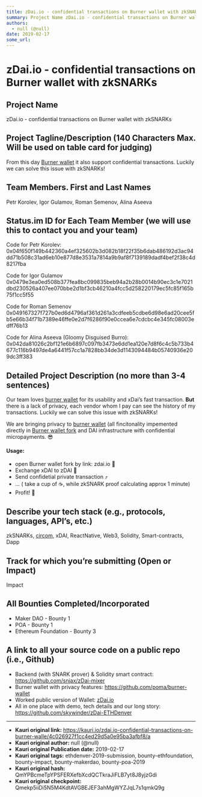 ```yaml
---
title: zDai.io - confidential transactions on Burner wallet with zkSNARKs
summary: Project Name zDai.io - confidential transactions on Burner wallet with zkSNARKs Project Tagline/Description (140 Characters Max. Will be used on table card for judging) From this day Burner wallet it also support confidential transactions. Luckily we can solve this issue with zkSNARKs! Team Members. First and Last Names Petr Korolev, Igor Gulamov, Roman Semenov, Alina Aseeva Status.im ID for Each Team Member (we will use this to contact you and your team) Code for Petr Korolev- 0x04f650f149b4423
authors:
  - null (@null)
date: 2019-02-17
some_url: 
---
```


# zDai.io - confidential transactions on Burner wallet with zkSNARKs



## Project Name
zDai.io - confidential transactions on Burner wallet with zkSNARKs

## Project Tagline/Description (140 Characters Max. Will be used on table card for judging)


From this day [Burner wallet](https://xdai.io) it also support confidential transactions. Luckily we can solve this issue with zkSNARKs!


## Team Members. First and Last Names
Petr Korolev, Igor Gulamov, Roman Semenov, Alina Aseeva

## Status.im ID for Each Team Member (we will use this to contact you and your team)

Code for Petr Korolev: 0x04f650f149b442360a4ef325602b3d082b18f22f35b6dab486192d3ac94dd71b508c31ad6eb10e877d8e3531a7814a9b9af8f7139189dadf4bef2f38c4d8217fba

Code for Igor Gulamov
0x0479e3ea0ed508b377fea8bc099835beb94a2b28b0014b90ec3c1e7021dbd230526a407ee070bbe2d1bf3cb46210a4fcc5d258220179ec5fc85f165b75f1cc5f55

Code for Roman Semenov
0x049167327f727b0ed6d4796af361d261a3cdfeeb5cdbe6d98e6ad20cee5fb5e66b34f71b7389e46ffe0e2d7f6286f90e0ccea6e7cdcbc4e345fc08003edff76b13

Code for Alina Aseeva (Gloomy Disguised Burro): 0x042da81026c2bf121e6b6897c097fb3473e6dd1ea120e7d8f6c4c5b733b4677c116b9497de4a6441f57cc1a7828bb34de3d1143094484b05740936e209dc3ff383


## Detailed Project Description (no more than 3-4 sentences)

Our team loves [burner wallet](https://xdai.io) for its usability and xDai’s fast transaction. 
**But** there is a lack of privacy, each vendor whom I pay can see the history of my transactions. Luckily we can solve this issue with zkSNARKs!

We are bringing privacy to [burner wallet](https://xdai.io) (all fincitonality impemented directly in [Burner wallet fork](https://github.com/poma/burner-wallet) and DAI infrastructure with confidential micropayments. :sunglasses:

#### Usage: 
- open Burner wallet fork by link: zdai.io :iphone: 
- Exchange xDAI to zDAI :currency_exchange: 
- Send confidetial private transaction :arrow_heading_up: 
- ... ( take a cup of ☕️, while zkSNARK proof calculating approx 1 minute)
- Profit! :tada: 

## Describe your tech stack (e.g., protocols, languages, API’s, etc.)
zkSNARKs, [circom](https://github.com/iden3/circom), xDAI, ReactNative, Web3, Solidity, Smart-contracts, Dapp

## Track for which you’re submitting (Open or Impact)
Impact

## All Bounties Completed/Incorporated
- Maker DAO - Bounty 1
- POA - Bounty 1
- Ethereum Foundation - Bounty 3



## A link to all your source code on a public repo (i.e., Github)
- Backend (with SNARK prover) & Solidity smart contract: https://github.com/snjax/zDai-mixer
- Burner wallet with privacy features: https://github.com/poma/burner-wallet
- Worked public version of Wallet: [zDai.io](zDai.io)
- All in one place with demo, tech details and our long story: https://github.com/skywinder/zDai-ETHDenver



---

- **Kauri original link:** https://kauri.io/zdai.io-confidential-transactions-on-burner-walle/4c026927f1cc4ed29d5a0e95ba3afbf8/a
- **Kauri original author:** null (@null)
- **Kauri original Publication date:** 2019-02-17
- **Kauri original tags:** ethdenver-2019-submission, bounty-ethfoundation, bounty-impact, bounty-makerdao, bounty-poa-2019
- **Kauri original hash:** QmYPBcmeTpYPSFERXefbXcdQCTkraJiFLB7yt8J8yjzGdi
- **Kauri original checkpoint:** Qmekp5iiDi5N5M4KdtAVGBEJEF3ahMgWYZJqL7s1qmkQ9g



